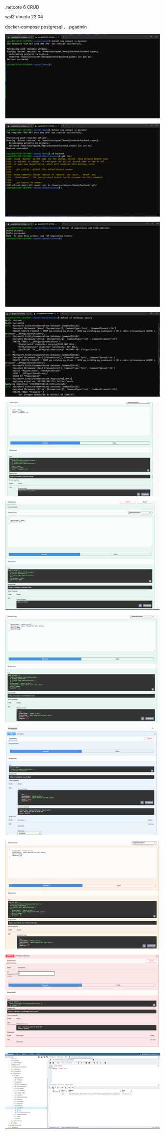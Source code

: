 .netcore 6  CRUD

wsl2 ubuntu 22.04

docker-compose postgresql 、 pgadmin 

![image](https://github.com/lovequ4/.netcore_backend/blob/main/ScreenShot/mynet01.png)

![image](https://github.com/lovequ4/.netcore_backend/blob/main/ScreenShot/mynet02.png)

![image](https://github.com/lovequ4/.netcore_backend/blob/main/ScreenShot/mynet03.png)

![image](https://github.com/lovequ4/.netcore_backend/blob/main/ScreenShot/mynet04.png)

![image](https://github.com/lovequ4/.netcore_backend/blob/main/ScreenShot/mynet05.png)

![image](https://github.com/lovequ4/.netcore_backend/blob/main/ScreenShot/mynet06.png)

![image](https://github.com/lovequ4/.netcore_backend/blob/main/ScreenShot/mynet07.png)

![image](https://github.com/lovequ4/.netcore_backend/blob/main/ScreenShot/mynet08.png)

![image](https://github.com/lovequ4/.netcore_backend/blob/main/ScreenShot/mynet09.png)

![image](https://github.com/lovequ4/.netcore_backend/blob/main/ScreenShot/mynet10.png)

![image](https://github.com/lovequ4/.netcore_backend/blob/main/ScreenShot/mynet11.png)


    
